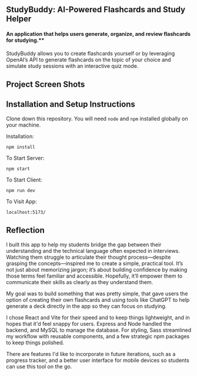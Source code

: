 ## StudyBuddy: AI-Powered Flashcards and Study Helper

#### An application that helps users generate, organize, and review flashcards for studying.\*\*

StudyBuddy allows you to create flashcards yourself or by leveraging OpenAI’s API to generate flashcards on the topic of your choice and simulate study sessions with an interactive quiz mode.

## Project Screen Shots

## Installation and Setup Instructions

Clone down this repository. You will need `node` and `npm` installed globally on your machine.

Installation:

`npm install`

To Start Server:

`npm start`

To Start Client:

`npm run dev`

To Visit App:

`localhost:5173/`

## Reflection

I built this app to help my students bridge the gap between their understanding and the technical language often expected in interviews. Watching them struggle to articulate their thought process—despite grasping the concepts—inspired me to create a simple, practical tool. It’s not just about memorizing jargon; it’s about building confidence by making those terms feel familiar and accessible. Hopefully, it’ll empower them to communicate their skills as clearly as they understand them.

My goal was to build something that was pretty simple, that gave users the option of creating their own flashcards and using tools like ChatGPT to help generate a deck directly in the app so they can focus on studying.

I chose React and Vite for their speed and to keep things lightweight, and in hopes that it'd feel snappy for users. Express and Node handled the backend, and MySQL to manage the database. For styling, Sass streamlined my workflow with reusable components, and a few strategic npm packages to keep things polished.

There are features I'd like to incorporate in future iterations, such as a progress tracker, and a better user interface for mobile devices so students can use this tool on the go.
